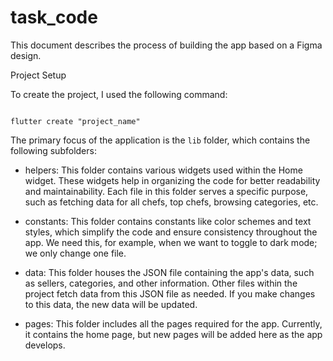 # task_code
  

This document describes the process of building the app based on a Figma design. 

  

Project Setup 

  

To create the project, I used the following command: 

  

``` 

flutter create "project_name" 

``` 

  

The primary focus of the application is the `lib` folder, which contains the following subfolders: 

  

- helpers: This folder contains various widgets used within the Home widget. These widgets help in organizing the code for better readability and maintainability. Each file in this folder serves a specific purpose, such as fetching data for all chefs, top chefs, browsing categories, etc. 

  

- constants: This folder contains constants like color schemes and text styles, which simplify the code and ensure consistency throughout the app. We need this, for example, when we want to toggle to dark mode; we only change one file. 

  

- data: This folder houses the JSON file containing the app's data, such as sellers, categories, and other information. Other files within the project fetch data from this JSON file as needed. If you make changes to this data, the new data will be updated. 

  

- pages: This folder includes all the pages required for the app. Currently, it contains the home page, but new pages will be added here as the app develops. 

